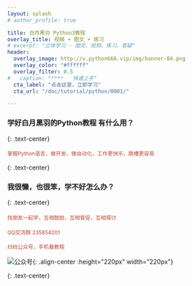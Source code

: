 ```yaml
---
layout: splash
# author_profile: true

title: 白月黑羽 Python3教程
overlay_title: 视频 + 图文 + 练习
# excerpt: "立体学习 - 图文、视频、练习、答疑"
header:
  overlay_image: http://v.python666.vip/img/banner-04.png
  overlay_color: "#ffffff"
  overlay_filter: 0.5
#   caption: "****   快速上手"
  cta_label: "点击这里，立即学习"
  cta_url: "/doc/tutorial/python/0001/"

---
```




### 学好白月黑羽的Python教程 有什么用？
{: .text-center}

  
<h4 class="text-center"  style="
    color: #b94532;
    font-size: .85em;
    font-weight: normal;
">掌握Python语言，做开发，做自动化，工作更快乐，跳槽更容易</h4>

<!-- 通过[计算机Python语言等级考试](http://www.python3.vip/doc/blog/python/2019010501/)
{: .text-center} -->
  
{: .text-center}


### 我很懒，也很笨，学不好怎么办？
{: .text-center}


<h4 class="text-center"  style=" color: #b94532;font-size: .85em;font-weight: normal">
找朋友一起学，互相鼓励，互相督促，互相探讨</h4>


<h4 class="text-center"  style="
    color: #b94532;
    font-size: .85em;
    font-weight: normal;
">QQ交流群 235854201</h4>


<h4 class="text-center"  style="
    color: #b94532;
    font-size: .85em;
    font-weight: normal;
">扫码公众号，手机看教程</h4>

<!-- ####  扫码公众号，手机看教程
{: .text-center} -->

![公众号](http://v.python666.vip/img/gzh.jpeg){: .align-center :height="220px" width="220px"}
<!-- ![QQ群](/assets/images/qqgroup2.png){: .align-center :height="220px" width="220px"} -->


{: .text-center}

<!-- [打开教程，学习知识](/doc/tutorial/python/0001/){: .btn .btn--info .btn--large}

[通过练习，加深体会](/doc/prac/python/0001/){: .btn .btn--danger .btn--large}

[进群交流:235854201](/doc/aboutforum){: .btn .btn--success .btn--large} -->

<!-- <a href="/doc/tutorial/python/home/" class="btn btn--info .btn--x-large">
打开教程，学习知识</a>

<a href="/doc/prac/python/0001/" class="btn btn--danger .btn--x-large">
通过练习，加深体会</a>

<a href="/doc/aboutforum" class="btn btn--success .btn--x-large">
进入论坛，交流解惑</a> -->

